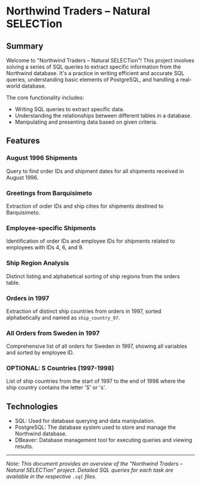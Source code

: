 # Northwind Traders – Natural SELECTion

## Summary

Welcome to "Northwind Traders – Natural SELECTion"! This project involves solving a series of SQL queries to extract specific information from the Northwind database. It's a practice in writing efficient and accurate SQL queries, understanding basic elements of PostgreSQL, and handling a real-world database.

The core functionality includes:

- Writing SQL queries to extract specific data.
- Understanding the relationships between different tables in a database.
- Manipulating and presenting data based on given criteria.

## Features

### August 1996 Shipments

Query to find order IDs and shipment dates for all shipments received in August 1996.

### Greetings from Barquisimeto

Extraction of order IDs and ship cities for shipments destined to Barquisimeto.

### Employee-specific Shipments

Identification of order IDs and employee IDs for shipments related to employees with IDs 4, 6, and 9.

### Ship Region Analysis

Distinct listing and alphabetical sorting of ship regions from the orders table.

### Orders in 1997

Extraction of distinct ship countries from orders in 1997, sorted alphabetically and named as `ship_country_97`.

### All Orders from Sweden in 1997

Comprehensive list of all orders for Sweden in 1997, showing all variables and sorted by employee ID.

### OPTIONAL: S Countries (1997-1998)

List of ship countries from the start of 1997 to the end of 1998 where the ship country contains the letter 'S' or 's'.

## Technologies

- SQL: Used for database querying and data manipulation.
- PostgreSQL: The database system used to store and manage the Northwind database.
- DBeaver: Database management tool for executing queries and viewing results.

---

_Note: This document provides an overview of the "Northwind Traders – Natural SELECTion" project. Detailed SQL queries for each task are available in the respective `.sql` files._
